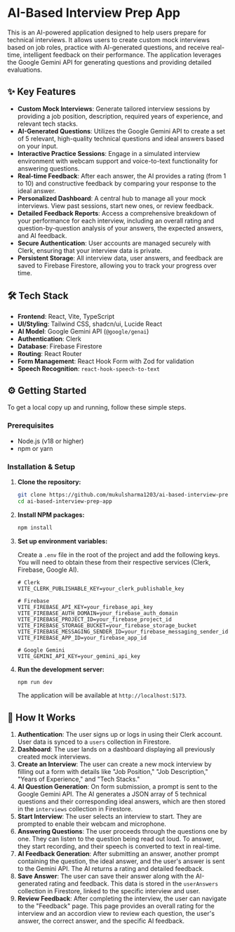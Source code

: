 # AI-Based Interview Prep App

This is an AI-powered application designed to help users prepare for technical interviews. It allows users to create custom mock interviews based on job roles, practice with AI-generated questions, and receive real-time, intelligent feedback on their performance. The application leverages the Google Gemini API for generating questions and providing detailed evaluations.

## ✨ Key Features

*   **Custom Mock Interviews**: Generate tailored interview sessions by providing a job position, description, required years of experience, and relevant tech stacks.
*   **AI-Generated Questions**: Utilizes the Google Gemini API to create a set of 5 relevant, high-quality technical questions and ideal answers based on your input.
*   **Interactive Practice Sessions**: Engage in a simulated interview environment with webcam support and voice-to-text functionality for answering questions.
*   **Real-time Feedback**: After each answer, the AI provides a rating (from 1 to 10) and constructive feedback by comparing your response to the ideal answer.
*   **Personalized Dashboard**: A central hub to manage all your mock interviews. View past sessions, start new ones, or review feedback.
*   **Detailed Feedback Reports**: Access a comprehensive breakdown of your performance for each interview, including an overall rating and question-by-question analysis of your answers, the expected answers, and AI feedback.
*   **Secure Authentication**: User accounts are managed securely with Clerk, ensuring that your interview data is private.
*   **Persistent Storage**: All interview data, user answers, and feedback are saved to Firebase Firestore, allowing you to track your progress over time.

## 🛠️ Tech Stack

*   **Frontend**: React, Vite, TypeScript
*   **UI/Styling**: Tailwind CSS, shadcn/ui, Lucide React
*   **AI Model**: Google Gemini API (`@google/genai`)
*   **Authentication**: Clerk
*   **Database**: Firebase Firestore
*   **Routing**: React Router
*   **Form Management**: React Hook Form with Zod for validation
*   **Speech Recognition**: `react-hook-speech-to-text`

## ⚙️ Getting Started

To get a local copy up and running, follow these simple steps.

### Prerequisites

*   Node.js (v18 or higher)
*   npm or yarn

### Installation & Setup

1.  **Clone the repository:**
    ```sh
    git clone https://github.com/mukulsharma1203/ai-based-interview-prep-app.git
    cd ai-based-interview-prep-app
    ```

2.  **Install NPM packages:**
    ```sh
    npm install
    ```

3.  **Set up environment variables:**

    Create a `.env` file in the root of the project and add the following keys. You will need to obtain these from their respective services (Clerk, Firebase, Google AI).

    ```env
    # Clerk
    VITE_CLERK_PUBLISHABLE_KEY=your_clerk_publishable_key

    # Firebase
    VITE_FIREBASE_API_KEY=your_firebase_api_key
    VITE_FIREBASE_AUTH_DOMAIN=your_firebase_auth_domain
    VITE_FIREBASE_PROJECT_ID=your_firebase_project_id
    VITE_FIREBASE_STORAGE_BUCKET=your_firebase_storage_bucket
    VITE_FIREBASE_MESSAGING_SENDER_ID=your_firebase_messaging_sender_id
    VITE_FIREBASE_APP_ID=your_firebase_app_id

    # Google Gemini
    VITE_GEMINI_API_KEY=your_gemini_api_key
    ```

4.  **Run the development server:**
    ```sh
    npm run dev
    ```

    The application will be available at `http://localhost:5173`.

## 🚀 How It Works

1.  **Authentication**: The user signs up or logs in using their Clerk account. User data is synced to a `users` collection in Firestore.
2.  **Dashboard**: The user lands on a dashboard displaying all previously created mock interviews.
3.  **Create an Interview**: The user can create a new mock interview by filling out a form with details like "Job Position," "Job Description," "Years of Experience," and "Tech Stacks."
4.  **AI Question Generation**: On form submission, a prompt is sent to the Google Gemini API. The AI generates a JSON array of 5 technical questions and their corresponding ideal answers, which are then stored in the `interviews` collection in Firestore.
5.  **Start Interview**: The user selects an interview to start. They are prompted to enable their webcam and microphone.
6.  **Answering Questions**: The user proceeds through the questions one by one. They can listen to the question being read out loud. To answer, they start recording, and their speech is converted to text in real-time.
7.  **AI Feedback Generation**: After submitting an answer, another prompt containing the question, the ideal answer, and the user's answer is sent to the Gemini API. The AI returns a rating and detailed feedback.
8.  **Save Answer**: The user can save their answer along with the AI-generated rating and feedback. This data is stored in the `userAnswers` collection in Firestore, linked to the specific interview and user.
9.  **Review Feedback**: After completing the interview, the user can navigate to the "Feedback" page. This page provides an overall rating for the interview and an accordion view to review each question, the user's answer, the correct answer, and the specific AI feedback.
